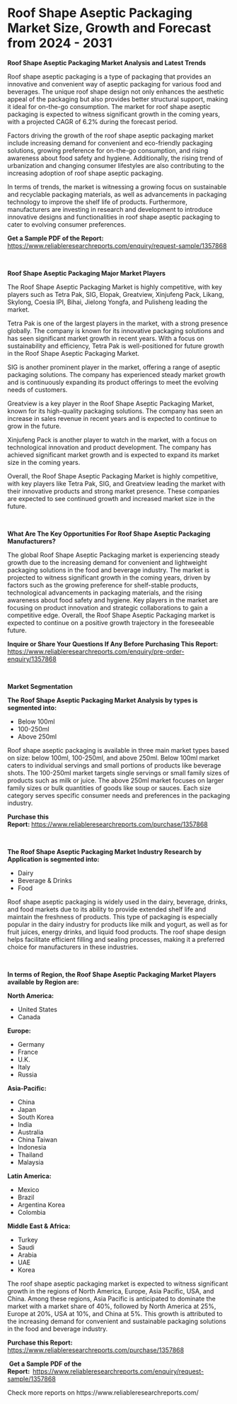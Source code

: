 <p><h1>Roof Shape Aseptic Packaging Market Size, Growth and Forecast from 2024 - 2031</h1></p><p><strong>Roof Shape Aseptic Packaging Market Analysis and Latest Trends</strong></p>
<p><p>Roof shape aseptic packaging is a type of packaging that provides an innovative and convenient way of aseptic packaging for various food and beverages. The unique roof shape design not only enhances the aesthetic appeal of the packaging but also provides better structural support, making it ideal for on-the-go consumption. The market for roof shape aseptic packaging is expected to witness significant growth in the coming years, with a projected CAGR of 6.2% during the forecast period.</p><p>Factors driving the growth of the roof shape aseptic packaging market include increasing demand for convenient and eco-friendly packaging solutions, growing preference for on-the-go consumption, and rising awareness about food safety and hygiene. Additionally, the rising trend of urbanization and changing consumer lifestyles are also contributing to the increasing adoption of roof shape aseptic packaging.</p><p>In terms of trends, the market is witnessing a growing focus on sustainable and recyclable packaging materials, as well as advancements in packaging technology to improve the shelf life of products. Furthermore, manufacturers are investing in research and development to introduce innovative designs and functionalities in roof shape aseptic packaging to cater to evolving consumer preferences.</p></p>
<p><strong>Get a Sample PDF of the Report:&nbsp;</strong> <a href="https://www.reliableresearchreports.com/enquiry/request-sample/1357868">https://www.reliableresearchreports.com/enquiry/request-sample/1357868</a></p>
<p>&nbsp;</p>
<p><strong>Roof Shape Aseptic Packaging Major Market Players</strong></p>
<p><p>The Roof Shape Aseptic Packaging Market is highly competitive, with key players such as Tetra Pak, SIG, Elopak, Greatview, Xinjufeng Pack, Likang, Skylong, Coesia IPI, Bihai, Jielong Yongfa, and Pulisheng leading the market.</p><p>Tetra Pak is one of the largest players in the market, with a strong presence globally. The company is known for its innovative packaging solutions and has seen significant market growth in recent years. With a focus on sustainability and efficiency, Tetra Pak is well-positioned for future growth in the Roof Shape Aseptic Packaging Market.</p><p>SIG is another prominent player in the market, offering a range of aseptic packaging solutions. The company has experienced steady market growth and is continuously expanding its product offerings to meet the evolving needs of customers.</p><p>Greatview is a key player in the Roof Shape Aseptic Packaging Market, known for its high-quality packaging solutions. The company has seen an increase in sales revenue in recent years and is expected to continue to grow in the future.</p><p>Xinjufeng Pack is another player to watch in the market, with a focus on technological innovation and product development. The company has achieved significant market growth and is expected to expand its market size in the coming years.</p><p>Overall, the Roof Shape Aseptic Packaging Market is highly competitive, with key players like Tetra Pak, SIG, and Greatview leading the market with their innovative products and strong market presence. These companies are expected to see continued growth and increased market size in the future.</p></p>
<p>&nbsp;</p>
<p><strong>What Are The Key Opportunities For Roof Shape Aseptic Packaging Manufacturers?</strong></p>
<p><p>The global Roof Shape Aseptic Packaging market is experiencing steady growth due to the increasing demand for convenient and lightweight packaging solutions in the food and beverage industry. The market is projected to witness significant growth in the coming years, driven by factors such as the growing preference for shelf-stable products, technological advancements in packaging materials, and the rising awareness about food safety and hygiene. Key players in the market are focusing on product innovation and strategic collaborations to gain a competitive edge. Overall, the Roof Shape Aseptic Packaging market is expected to continue on a positive growth trajectory in the foreseeable future.</p></p>
<p><strong>Inquire or Share Your Questions If Any Before Purchasing This Report:</strong> <a href="https://www.reliableresearchreports.com/enquiry/pre-order-enquiry/1357868">https://www.reliableresearchreports.com/enquiry/pre-order-enquiry/1357868</a></p>
<p>&nbsp;</p>
<p><strong>Market Segmentation</strong></p>
<p><strong>The Roof Shape Aseptic Packaging Market Analysis by types is segmented into:</strong></p>
<p><ul><li>Below 100ml</li><li>100-250ml</li><li>Above 250ml</li></ul></p>
<p><p>Roof shape aseptic packaging is available in three main market types based on size: below 100ml, 100-250ml, and above 250ml. Below 100ml market caters to individual servings and small portions of products like beverage shots. The 100-250ml market targets single servings or small family sizes of products such as milk or juice. The above 250ml market focuses on larger family sizes or bulk quantities of goods like soup or sauces. Each size category serves specific consumer needs and preferences in the packaging industry.</p></p>
<p><strong>Purchase this Report:&nbsp;</strong><a href="https://www.reliableresearchreports.com/purchase/1357868">https://www.reliableresearchreports.com/purchase/1357868</a></p>
<p>&nbsp;</p>
<p><strong>The Roof Shape Aseptic Packaging Market Industry Research by Application is segmented into:</strong></p>
<p><ul><li>Dairy</li><li>Beverage & Drinks</li><li>Food</li></ul></p>
<p><p>Roof shape aseptic packaging is widely used in the dairy, beverage, drinks, and food markets due to its ability to provide extended shelf life and maintain the freshness of products. This type of packaging is especially popular in the dairy industry for products like milk and yogurt, as well as for fruit juices, energy drinks, and liquid food products. The roof shape design helps facilitate efficient filling and sealing processes, making it a preferred choice for manufacturers in these industries.</p></p>
<p>&nbsp;</p>
<p><strong>In terms of Region, the Roof Shape Aseptic Packaging Market Players available by Region are:</strong></p>
<p>
    <p> <strong> North America: </strong>
        <ul>
            <li>United States</li>
            <li>Canada</li>
        </ul>
        </p> 
    <p> <strong> Europe: </strong>
        <ul>
            <li>Germany</li>
            <li>France</li>
            <li>U.K.</li>
            <li>Italy</li>
            <li>Russia</li>
        </ul>
        </p> 
    <p> <strong> Asia-Pacific: </strong>
        <ul>
            <li>China</li>
            <li>Japan</li>
            <li>South Korea</li>
            <li>India</li>
            <li>Australia</li>
            <li>China Taiwan</li>
            <li>Indonesia</li>
            <li>Thailand</li>
            <li>Malaysia</li>
        </ul>
        </p> 
    <p> <strong> Latin America: </strong>
        <ul>
            <li>Mexico</li>
            <li>Brazil</li>
            <li>Argentina Korea</li>
            <li>Colombia</li>
        </ul>
        </p> 
    <p> <strong> Middle East & Africa: </strong>
        <ul>
            <li>Turkey</li>
            <li>Saudi</li>
            <li>Arabia</li>
            <li>UAE</li>
            <li>Korea</li>
        </ul>
    </p>
    </p>
<p><p>The roof shape aseptic packaging market is expected to witness significant growth in the regions of North America, Europe, Asia Pacific, USA, and China. Among these regions, Asia Pacific is anticipated to dominate the market with a market share of 40%, followed by North America at 25%, Europe at 20%, USA at 10%, and China at 5%. This growth is attributed to the increasing demand for convenient and sustainable packaging solutions in the food and beverage industry.</p></p>
<p><strong>Purchase this Report: </strong><a href="https://www.reliableresearchreports.com/purchase/1357868">https://www.reliableresearchreports.com/purchase/1357868</a></p>
<p>&nbsp;<strong>Get a Sample PDF of the Report:&nbsp;&nbsp;</strong><a href="https://www.reliableresearchreports.com/enquiry/request-sample/1357868">https://www.reliableresearchreports.com/enquiry/request-sample/1357868</a></p>
<p><strong></strong></p>
<p>Check more reports on https://www.reliableresearchreports.com/</p>